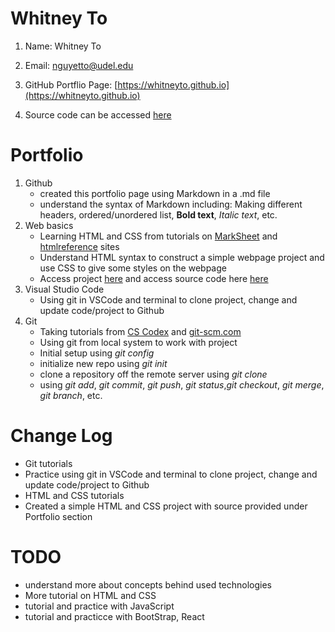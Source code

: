 # Whitney To
1. Name: Whitney To

2. Email: nguyetto@udel.edu

3. GitHub Portflio Page: [https://whitneyto.github.io](https://whitneyto.github.io)

4. Source code can be accessed [here](https://github.com/Whitneyto/whitneyto.github.io.git)

# Portfolio
1. Github
    - created this portfolio page using Markdown in a .md file
    - understand the syntax of Markdown including: Making different headers, ordered/unordered list, **Bold text**, *Italic text*, etc.
2. Web basics
    - Learning HTML and CSS from tutorials on [MarkSheet](https://marksheet.io/html-text.html) and [htmlreference](https://htmlreference.io/element/a/) sites
    - Understand HTML syntax to construct a simple webpage project and use CSS to give some styles on the webpage
    - Access project [here](https://whitneyto.github.io/FirstProject) and access source code here [here](https://github.com/Whitneyto/FirstProject)
3. Visual Studio Code
    - Using git in VSCode and terminal to clone project, change and update code/project to Github
5. Git
    - Taking tutorials from [CS Codex](https://sun.iwu.edu/~mliffito/cs_codex/posts/git-cookbook/) and [git-scm.com](https://git-scm.com/docs)
    - Using git from local system to work with project
    - Initial setup using *git config*
    - initialize new repo using *git init*
    - clone a repository off the remote server using *git clone*
    - using *git add*, *git commit*, *git push*, *git status*,*git checkout*, *git merge*, *git branch*, etc.

# Change Log
- Git tutorials
- Practice using git in VSCode and terminal to clone project, change and update code/project to Github
- HTML and CSS tutorials
- Created a simple HTML and CSS project with source provided under Portfolio section

# TODO
- understand more about concepts behind used technologies
- More tutorial on HTML and CSS
- tutorial and practice with JavaScript
- tutorial and practicce with BootStrap, React
